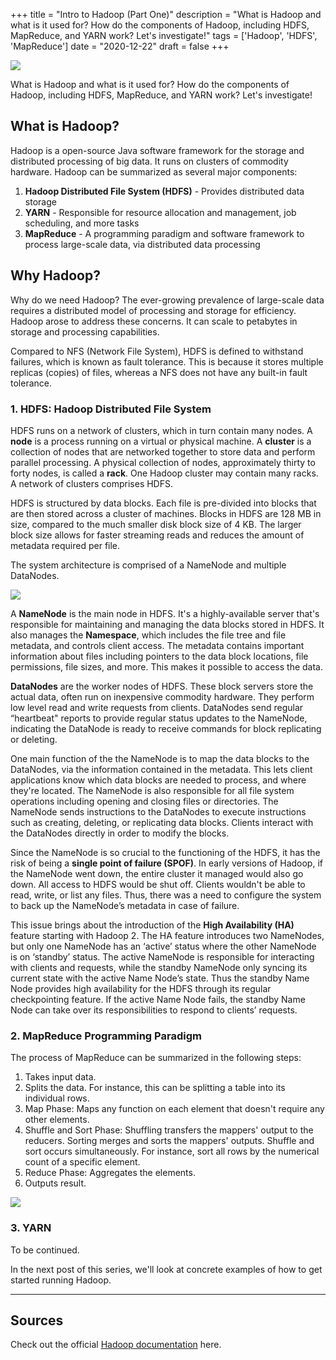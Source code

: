 +++
title = "Intro to Hadoop (Part One)"
description = "What is Hadoop and what is it used for? How do the components of Hadoop, including HDFS, MapReduce, and YARN work? Let's investigate!"
tags = ['Hadoop', 'HDFS', 'MapReduce']
date = "2020-12-22"
draft = false
+++

![](/../images/hadoop-logo.png)

What is Hadoop and what is it used for? How do the components of Hadoop, including HDFS, MapReduce, and YARN work? Let's investigate!

## What is Hadoop?

Hadoop is a open-source Java software framework for the storage and distributed processing of big data. It runs on clusters of commodity hardware. Hadoop can be summarized as several major components:

1. **Hadoop Distributed File System (HDFS)** - Provides distributed data storage
2. **YARN** - Responsible for resource allocation and management, job scheduling, and more tasks
3. **MapReduce** - A programming paradigm and software framework to process large-scale data, via distributed data processing


## Why Hadoop?

Why do we need Hadoop? The ever-growing prevalence of large-scale data requires a distributed model of processing and storage for efficiency. Hadoop arose to address these concerns. It can scale to petabytes in storage and processing capabilities.

Compared to NFS (Network File System), HDFS is defined to withstand failures, which is known as fault tolerance. This is because it stores multiple replicas (copies) of files, whereas a NFS does not have any built-in fault tolerance.


### 1. HDFS: Hadoop Distributed File System

HDFS runs on a network of clusters, which in turn contain many nodes. A **node** is a process running on a virtual or physical machine. A **cluster** is a collection of nodes that are networked together to store data and perform parallel processing. A physical collection of nodes, approximately thirty to forty nodes, is called a **rack**. One Hadoop cluster may contain many racks. A network of clusters comprises HDFS.

HDFS is structured by data blocks. Each file is pre-divided into blocks that are then stored across a cluster of machines. Blocks in HDFS are 128 MB in size, compared to the much smaller disk block size of 4 KB. The larger block size allows for faster streaming reads and reduces the amount of metadata required per file.

The system architecture is comprised of a NameNode and multiple DataNodes.

![](https://hadoop.apache.org/docs/current/hadoop-project-dist/hadoop-hdfs/images/hdfsarchitecture.png)

A **NameNode** is the main node in HDFS. It's a highly-available server that's responsible for maintaining and managing the data blocks stored in HDFS. It also manages the **Namespace**, which includes the file tree and file metadata, and controls client access. The metadata contains important information about files including pointers to the data block locations, file permissions, file sizes, and more. This makes it possible to access the data.

**DataNodes** are the worker nodes of HDFS. These block servers store the actual data, often run on inexpensive commodity hardware. They perform low level read and write requests from clients. DataNodes send regular “heartbeat" reports to provide regular status updates to the NameNode, indicating the DataNode is ready to receive commands for block replicating or deleting.

One main function of the the NameNode is to map the data blocks to the DataNodes, via the information contained in the metadata. This lets client applications know which data blocks are needed to process, and where they're located. The NameNode is also responsible for all file system operations including opening and closing files or directories. The NameNode sends instructions to the DataNodes to execute instructions such as creating, deleting, or replicating data blocks. Clients interact with the DataNodes directly in order to modify the blocks. 

Since the NameNode is so crucial to the functioning of the HDFS, it has the risk of being a **single point of failure (SPOF)**. In early versions of Hadoop, if the NameNode went down, the entire cluster it managed would also go down. All access to HDFS would be shut off. Clients wouldn't be able to read, write, or list any files. Thus, there was a need to configure the system to back up the NameNode’s metadata in case of failure. 

This issue brings about the introduction of the **High Availability (HA)** feature starting with Hadoop 2. The HA feature introduces two NameNodes, but only one NameNode has an ‘active’ status where the other NameNode is on ‘standby’ status. The active NameNode is responsible for interacting with clients and requests, while the standby NameNode only syncing its current state with the active Name Node’s state. Thus the standby Name Node provides high availability for the HDFS through its regular checkpointing feature. If the active Name Node fails, the standby Name Node can take over its responsibilities to respond to clients’ requests. 


### 2. MapReduce Programming Paradigm

The process of MapReduce can be summarized in the following steps:

1. Takes input data.
2. Splits the data. For instance, this can be splitting a table into its individual rows.
3. Map Phase: Maps any function on each element that doesn't require any other elements.
4. Shuffle and Sort Phase: Shuffling transfers the mappers' output to the reducers. Sorting merges and sorts the mappers' outputs. Shuffle and sort occurs simultaneously. For instance, sort all rows by the numerical count of a specific element.
5. Reduce Phase: Aggregates the elements. 
6. Outputs result.

![](/../images/mapreduce1.png)


### 3. YARN

To be continued.


In the next post of this series, we'll look at concrete examples of how to get started running Hadoop.


---


## Sources

Check out the official [Hadoop documentation](http://hadoop.apache.org/docs/current/) here.